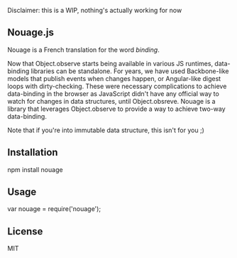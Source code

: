 Disclaimer: this is a WIP, nothing's actually working for now

Nouage.js
-----------------

Nouage is a French translation for the word _binding_.

Now that Object.observe starts being available in various JS runtimes, data-binding libraries can be standalone. For years, we have used Backbone-like models that publish events when changes happen, or Angular-like digest loops with dirty-checking.
These were necessary complications to achieve data-binding in the browser as JavaScript didn't have any official way to watch for changes in data structures, until Object.obsreve.
Nouage is a library that leverages Object.observe to provide a way to achieve two-way data-binding.

Note that if you're into immutable data structure, this isn't for you ;)

Installation
---------

npm install nouage

Usage
-----

var nouage = require('nouage');

License
-----

MIT